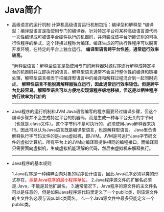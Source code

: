 # Java简介

* 高级语言的运行机制
  计算机高级语言运行机制包括：编译型和解释型
    *编译型：编译型语言是指使用专门的编译器，针对特定平台将某种高级语言源代码一次性编译成可被该平台硬件执行的机器码，并包装成该平台所能识别的可执行性程序的格式，这个转换过程称为编译。编译生成的可执行性程序可以脱离开发环境，在特定的平台上独立运行。
    **编译型语言跨平台性差，通常运行效率较高。**

    *解释型语言：解释型语言是指使用专门的解释器对源程序逐行解释成特定平台的机器码并立即执行的语言。解释型语言通常不会进行整体性的编译和链接处理，解释型语言相当于把编译型语言中的编译和解释过程混合到一起同时完成。
    **解释性语言不能脱离解释器独立运行，因此通常运行效率较低。但是跨平台比较容易。解释型语言可以方便地实现源程序级地移植，但这是以牺牲程序执行效率为代价的**
    ****
* Java程序的运行机制和JVM
  Java语言编写的程序需要经过编译步骤，但这个编译步骤并不会生成特定平台的机器码，而是生成一种与平台无关的字节码（也就是.class文件）。这个字节码不是可执行的，必须使用Java解释器来执行。因此可以认为Java语言既是编译型语言，也是解释型语言。
  Java里负责解释执行字节码文件的是Java虚拟机，即JVM。JVM是可运行Java字节码文件的虚拟计算机。所有平台上的JVM向编译器提供相同的编程接口，而编译器只需要面向虚拟机，生成虚拟机能理解的代码，然后由虚拟机来解释执行。
  ****

* Java程序的基本规则

  1.Java程序是一种纯粹面向对象的程序设计语言，因此Java程序必须以类的形式存在，<font color=red>类是Java程序的最小程序单位</font>。
  2.Java程序源文件的扩展名必须是.Java，不能是其他扩展名。
  3.通常情况下，Java程序的源文件的主文件名可以是任意的，但是如果Java程序源代码里定义了一个public类，则该源文件的主文件名必须与该public类同名。
  4.一个Java源文件中最多只能定义一个public类。
